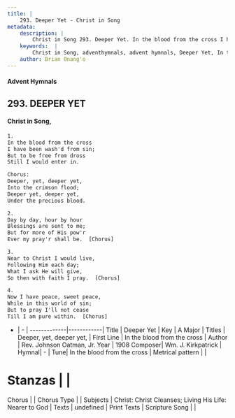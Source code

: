 ```yaml
---
title: |
    293. Deeper Yet - Christ in Song
metadata:
    description: |
        Christ in Song 293. Deeper Yet. In the blood from the cross I have been wash'd from sin; But to be free from dross Still I would enter in. Chorus: Deeper, yet, deeper yet, Into the crimson flood; Deeper yet, deeper yet, Under the precious blood.
    keywords:  |
        Christ in Song, adventhymnals, advent hymnals, Deeper Yet, In the blood from the cross. Deeper, yet, deeper yet,
    author: Brian Onang'o
---
```


#### Advent Hymnals
## 293. DEEPER YET
####  Christ in Song,

```txt
1.
In the blood from the cross
I have been wash'd from sin;
But to be free from dross
Still I would enter in.

Chorus:
Deeper, yet, deeper yet,
Into the crimson flood;
Deeper yet, deeper yet,
Under the precious blood.

2.
Day by day, hour by hour
Blessings are sent to me;
But for more of His pow'r
Ever my pray'r shall be.  [Chorus]

3.
Near to Christ I would live,
Following Him each day;
What I ask He will give,
So then with faith I pray.  [Chorus]

4.
Now I have peace, sweet peace,
While in this world of sin;
But to pray I'll not cease
Till I am pure within.  [Chorus]

```

- |   -  |
-------------|------------|
Title | Deeper Yet |
Key | A Major |
Titles | Deeper, yet, deeper yet, |
First Line | In the blood from the cross |
Author | Rev. Johnson Oatman, Jr.
Year | 1908
Composer| Wm. J. Kirkpatrick |
Hymnal|  - |
Tune| In the blood from the cross |
Metrical pattern | |
# Stanzas |  |
Chorus |  |
Chorus Type |  |
Subjects | Christ: Christ Cleanses; Living His Life: Nearer to God |
Texts | undefined |
Print Texts | 
Scripture Song |  |
    
